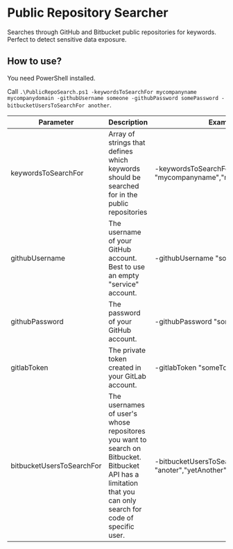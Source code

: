# Public Repository Searcher

Searches through GitHub and Bitbucket public repositories for keywords. Perfect to detect sensitive data exposure.

## How to use?

You need PowerShell installed.

Call `.\PublicRepoSearch.ps1 -keywordsToSearchFor mycompanyname mycompanydomain -githubUsername someone -githubPassword somePassword -bitbucketUsersToSearchFor another`.

| Parameter | Description | Example |
| ------------- |-------------| -----|
| keywordsToSearchFor | Array of strings that defines which keywords should be searched for in the public repositories | -keywordsToSearchFor "mycompanyname","mycompanydomain" |
| githubUsername | The username of your GitHub account. Best to use an empty "service" account. | -githubUsername "someone" |
| githubPassword | The password of your GitHub account. | -githubPassword "somePassword"  |
| gitlabToken | The private token created in your GitLab account. | -gitlabToken "someToken"  |
| bitbucketUsersToSearchFor | The usernames of user's whose repositores you want to search on Bitbucket. Bitbucket API has a limitation that you can only search for code of specific user. | -bitbucketUsersToSearchFor "anoter","yetAnother" |